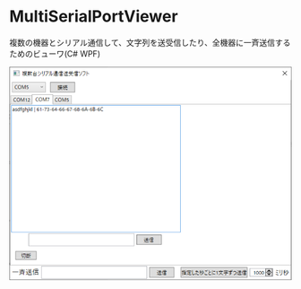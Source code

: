 # MultiSerialPortViewer
複数の機器とシリアル通信して、文字列を送受信したり、全機器に一斉送信するためのビューワ(C# WPF)

![Viewerのウィンドウ](./readme/img/viewerImage.png)